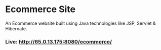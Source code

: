 # Ecommerce Site
An Ecommerce website built using Java technologies like JSP, Servlet &amp; Hibernate.

### Live: http://65.0.13.175:8080/ecommerce/
